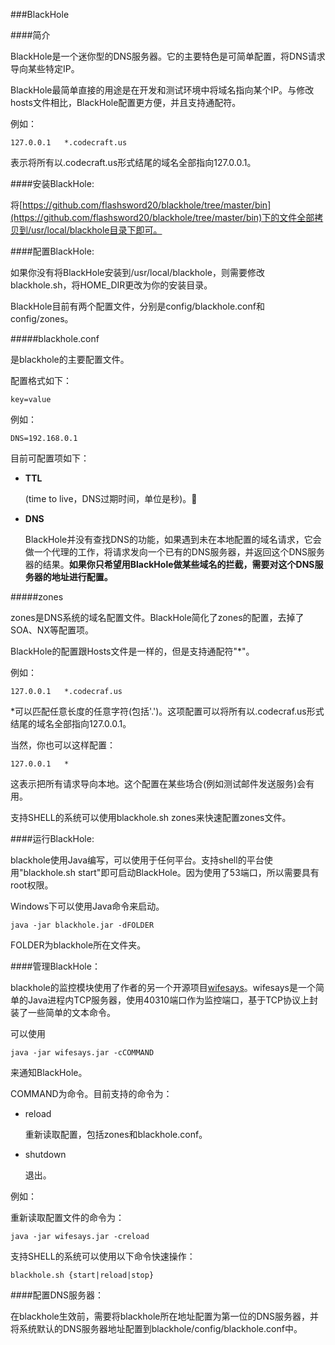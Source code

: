 ###BlackHole

####简介

BlackHole是一个迷你型的DNS服务器。它的主要特色是可简单配置，将DNS请求导向某些特定IP。

BlackHole最简单直接的用途是在开发和测试环境中将域名指向某个IP。与修改hosts文件相比，BlackHole配置更方便，并且支持通配符。

例如：

	127.0.0.1	*.codecraft.us
	
表示将所有以.codecraft.us形式结尾的域名全部指向127.0.0.1。

####安装BlackHole:

将[https://github.com/flashsword20/blackhole/tree/master/bin](https://github.com/flashsword20/blackhole/tree/master/bin)下的文件全部拷贝到/usr/local/blackhole目录下即可。

####配置BlackHole:

如果你没有将BlackHole安装到/usr/local/blackhole，则需要修改blackhole.sh，将HOME_DIR更改为你的安装目录。

BlackHole目前有两个配置文件，分别是config/blackhole.conf和config/zones。

#####blackhole.conf

是blackhole的主要配置文件。

配置格式如下：

	key=value

例如：

	DNS=192.168.0.1
	
目前可配置项如下：

* **TTL**

	(time to live，DNS过期时间，单位是秒)。
* **DNS**
	
	BlackHole并没有查找DNS的功能，如果遇到未在本地配置的域名请求，它会做一个代理的工作，将请求发向一个已有的DNS服务器，并返回这个DNS服务器的结果。**如果你只希望用BlackHole做某些域名的拦截，需要对这个DNS服务器的地址进行配置。**

#####zones

zones是DNS系统的域名配置文件。BlackHole简化了zones的配置，去掉了SOA、NX等配置项。

BlackHole的配置跟Hosts文件是一样的，但是支持通配符"*"。

例如：

	127.0.0.1	*.codecraf.us

*可以匹配任意长度的任意字符(包括'.')。这项配置可以将所有以.codecraf.us形式结尾的域名全部指向127.0.0.1。

当然，你也可以这样配置：

	127.0.0.1	*

这表示把所有请求导向本地。这个配置在某些场合(例如测试邮件发送服务)会有用。

支持SHELL的系统可以使用blackhole.sh zones来快速配置zones文件。

####运行BlackHole:

blackhole使用Java编写，可以使用于任何平台。支持shell的平台使用"blackhole.sh start"即可启动BlackHole。因为使用了53端口，所以需要具有root权限。

Windows下可以使用Java命令来启动。

	java -jar blackhole.jar -dFOLDER

FOLDER为blackhole所在文件夹。

####管理BlackHole：

blackhole的监控模块使用了作者的另一个开源项目[wifesays](https://github.com/flashsword20/wifesays)。wifesays是一个简单的Java进程内TCP服务器，使用40310端口作为监控端口，基于TCP协议上封装了一些简单的文本命令。

可以使用
	
	java -jar wifesays.jar -cCOMMAND

来通知BlackHole。

COMMAND为命令。目前支持的命令为：

* reload

	重新读取配置，包括zones和blackhole.conf。

* shutdown

	退出。
	
例如：

重新读取配置文件的命令为：

	java -jar wifesays.jar -creload
	
支持SHELL的系统可以使用以下命令快速操作：
	
	blackhole.sh {start|reload|stop}

####配置DNS服务器：

在blackhole生效前，需要将blackhole所在地址配置为第一位的DNS服务器，并将系统默认的DNS服务器地址配置到blackhole/config/blackhole.conf中。
